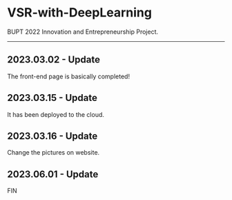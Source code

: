 # VSR-with-DeepLearning
BUPT 2022 Innovation and Entrepreneurship Project.

---

## 2023.03.02 - Update

The front-end page is basically completed!

## 2023.03.15 - Update

It has been deployed to the cloud.

## 2023.03.16 - Update

Change the pictures on website.

## 2023.06.01 - Update

FIN
